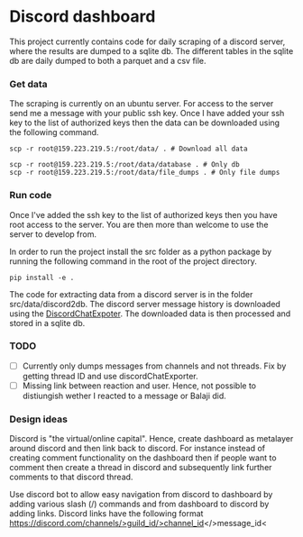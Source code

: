 # Discord dashboard

This project currently contains code for daily scraping of a discord server, where the results are dumped to a sqlite db. The different tables in the sqlite db are daily dumped to both a parquet and a csv file.


### Get data

The scraping is currently on an ubuntu server. For access to the server send me a message with your public ssh key. Once I have added your ssh key to the list of authorized keys then the data can be downloaded using the following command. 

```
scp -r root@159.223.219.5:/root/data/ . # Download all data

scp -r root@159.223.219.5:/root/data/database . # Only db
scp -r root@159.223.219.5:/root/data/file_dumps . # Only file dumps
```

### Run code

Once I've added the ssh key to the list of authorized keys then you have root access to the server. You are then more than welcome to use the server to develop from.

In order to run the project install the src folder as a python package by running the following command in the root of the project directory.

```
pip install -e .
```

The code for extracting data from a discord server is in the folder src/data/discord2db. The discord server message history is downloaded using the [DiscordChatExpoter](https://github.com/Tyrrrz/DiscordChatExporter). The downloaded data is then processed and stored in a sqlite db.

### TODO
- [ ] Currently only dumps messages from channels and not threads. Fix by getting thread ID and use discordChatExporter.
- [ ] Missing link between reaction and user. Hence, not possible to distiungish wether I reacted to a message or Balaji did.

### Design ideas
Discord is "the virtual/online capital". Hence, create dashboard as metalayer around discord and then link back to discord. For instance instead of creating comment functionality on the dashboard then if people want to comment then create a thread in discord and subsequently link further comments to that discord thread. 

Use discord bot to allow easy navigation from discord to dashboard by adding various slash (/) commands and from dashboard to discord by adding links. Discord links have the following format https://discord.com/channels/>guild_id/>channel_id</>message_id<
